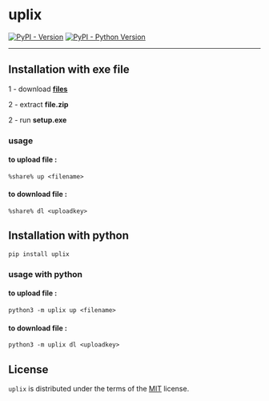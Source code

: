 # uplix

[![PyPI - Version](https://img.shields.io/pypi/v/uplix.svg)](https://pypi.org/project/uplix)
[![PyPI - Python Version](https://img.shields.io/pypi/pyversions/uplix.svg)](https://pypi.org/project/uplix)

-----

## Installation with exe file

1 - download **[files](https://github.com/ali-s-h/uplix/raw/master/exe/setup.exe)**

2 - extract **file.zip**

2 - run **setup.exe**

### usage 

#### to upload file :

```console
%share% up <filename>
```
#### to download file :

```console
%share% dl <uploadkey>
``` 

## Installation with python

```console
pip install uplix
```

### usage  with python

#### to upload file :

```console
python3 -m uplix up <filename>
```
#### to download file :

```console
python3 -m uplix dl <uploadkey>
```






## License

`uplix` is distributed under the terms of the [MIT](https://spdx.org/licenses/MIT.html) license.
